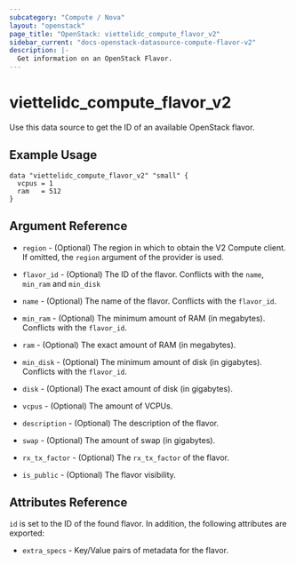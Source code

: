 ```yaml
---
subcategory: "Compute / Nova"
layout: "openstack"
page_title: "OpenStack: viettelidc_compute_flavor_v2"
sidebar_current: "docs-openstack-datasource-compute-flavor-v2"
description: |-
  Get information on an OpenStack Flavor.
---
```


# viettelidc\_compute\_flavor\_v2

Use this data source to get the ID of an available OpenStack flavor.

## Example Usage

```hcl
data "viettelidc_compute_flavor_v2" "small" {
  vcpus = 1
  ram   = 512
}
```

## Argument Reference

* `region` - (Optional) The region in which to obtain the V2 Compute client.
    If omitted, the `region` argument of the provider is used.

* `flavor_id` - (Optional) The ID of the flavor. Conflicts with the `name`,
    `min_ram` and `min_disk`

* `name` - (Optional) The name of the flavor. Conflicts with the `flavor_id`.

* `min_ram` - (Optional) The minimum amount of RAM (in megabytes). Conflicts
   with the `flavor_id`.

* `ram` - (Optional) The exact amount of RAM (in megabytes).

* `min_disk` - (Optional) The minimum amount of disk (in gigabytes). Conflicts
   with the `flavor_id`.

* `disk` - (Optional) The exact amount of disk (in gigabytes).

* `vcpus` - (Optional) The amount of VCPUs.

* `description` - (Optional) The description of the flavor.

* `swap` - (Optional) The amount of swap (in gigabytes).

* `rx_tx_factor` - (Optional) The `rx_tx_factor` of the flavor.

* `is_public` - (Optional) The flavor visibility.


## Attributes Reference

`id` is set to the ID of the found flavor. In addition, the following attributes
are exported:

* `extra_specs` - Key/Value pairs of metadata for the flavor.
